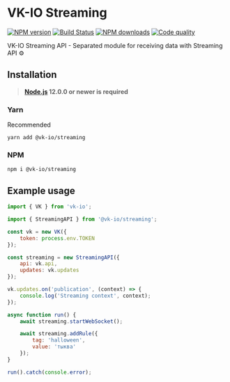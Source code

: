 # VK-IO Streaming
<a href="https://www.npmjs.com/package/@vk-io/streaming"><img src="https://img.shields.io/npm/v/@vk-io/streaming.svg?style=flat-square" alt="NPM version"></a>
<a href="https://github.com/negezor/vk-io/actions/workflows/tests.yml"><img src="https://img.shields.io/github/workflow/status/negezor/vk-io/VK-IO CI?style=flat-square" alt="Build Status"></a>
<a href="https://www.npmjs.com/package/@vk-io/streaming"><img src="https://img.shields.io/npm/dt/@vk-io/streaming.svg?style=flat-square" alt="NPM downloads"></a>
<a href="https://www.codacy.com/app/negezor/vk-io"><img src="https://img.shields.io/codacy/grade/25ee36d46e6e498981a74f8b0653aacc.svg?style=flat-square" alt="Code quality"></a>

VK-IO Streaming API - Separated module for receiving data with Streaming API ⚙️

## Installation
> **[Node.js](https://nodejs.org/) 12.0.0 or newer is required**  

### Yarn
Recommended
```
yarn add @vk-io/streaming
```

### NPM
```
npm i @vk-io/streaming
```

## Example usage
```js
import { VK } from 'vk-io';

import { StreamingAPI } from '@vk-io/streaming';

const vk = new VK({
	token: process.env.TOKEN
});

const streaming = new StreamingAPI({
	api: vk.api,
	updates: vk.updates
});

vk.updates.on('publication', (context) => {
	console.log('Streaming context', context);
});

async function run() {
	await streaming.startWebSocket();

	await streaming.addRule({
		tag: 'halloween',
		value: 'тыква'
	});
}

run().catch(console.error);
```
